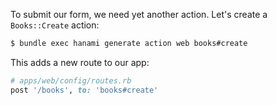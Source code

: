To submit our form, we need yet another action. Let's create a `Books::Create` action:
    
```sh    
$ bundle exec hanami generate action web books#create
```    

This adds a new route to our app:
    
```rb    
# apps/web/config/routes.rb
post '/books', to: 'books#create'
```
